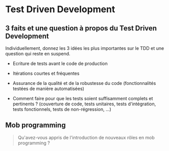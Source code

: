 # Test Driven Development

## 3 faits et une question à propos du Test Driven Development

Individuellement, donnez les 3 idées les plus importantes sur le TDD et une question qui reste en suspend.

- Ecriture de tests avant le code de production
- Itérations courtes et fréquentes
- Assurance de la qualité et de la robustesse du code (fonctionnalités testées de manière automatisées)

- Comment faire pour que les tests soient suffisamment complets et pertinents ? (couverture de code, tests unitaires, tests d'intégration, tests fonctionnels, tests de non-régression, ...)

## Mob programming

> Qu'avez-vous appris de l'introduction de nouveaux rôles en mob programming ?
